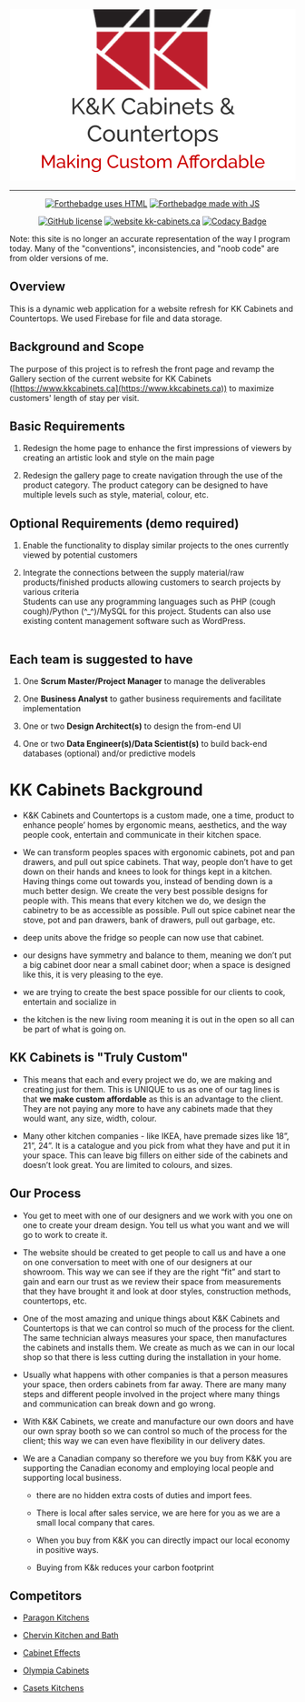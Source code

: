 <div align="center">
    <img alt="KK Cabinets logo" src="public/pictures/logo-transparent.png"/>
</div>

***

<p align="center">
    <a href="https://www.w3.org/html/"><img alt="Forthebadge uses HTML" src="https://img.shields.io/badge/Made%20with-HTML-%23e34f26?style=for-the-badge&logo=html5"/></a>
    <a href="https://firebase.google.com/"><img alt="Forthebadge made with JS" src="https://img.shields.io/badge/Uses-Firebase-%23ffca28?style=for-the-badge&logo=firebase"/></a>
</p>

<p align="center">
    <a href="https://github.com/luke-zhang-04/kk-cabinets/blob/master/LICENSE"><img alt="GitHub license" src="https://img.shields.io/github/license/luke-zhang-04/kk-cabinets.svg"/></a>
    <a href="https://www.kkcabinets.ca"><img alt="website kk-cabinets.ca" src="https://img.shields.io/website-up-down-green-red/https/kkcabinets.ca.svg"/></a>
    <a href="https://app.codacy.com/manual/luke.zhang2004/kk-cabinets?utm_source=github.com&utm_medium=referral&utm_content=Luke-zhang-04/kk-cabinets&utm_campaign=Badge_Grade_Dashboard"><img alt="Codacy Badge" src="https://api.codacy.com/project/badge/Grade/d6d5f99056ba41b6a80057c84ab398e9"/></a>
</p>

Note: this site is no longer an accurate representation of the way I program today. Many of the "conventions", inconsistencies, and "noob code" are from older versions of me.

## Overview ##
This is a dynamic web application for a website refresh for KK Cabinets and Countertops. We used Firebase for file and data storage.

## Background and Scope ##
The purpose of this project is to refresh the front page and revamp the Gallery section of the current website for KK Cabinets ([https://www.kkcabinets.ca](https://www.kkcabinets.ca)) to maximize customers' length of stay per visit.
## Basic Requirements ##

1.  Redesign the home page to enhance the first impressions of viewers by creating an artistic look and style on the main page

2.  Redesign the gallery page to create navigation through the use of the product category. The product category can be designed to have multiple levels such as style, material, colour, etc.
## Optional Requirements (demo required) ##

1.  Enable the functionality to display similar projects to the ones currently viewed by potential customers

2.  Integrate the connections between the supply material/raw products/finished products allowing customers to search projects by various criteria<br/>
Students can use any programming languages such as PHP (cough cough)/Python (^_^)/MySQL for this project. Students can also use existing content management software such as WordPress. <br/><br/>
## Each team is suggested to have ##

1.  One <b>Scrum Master/Project Manager</b> to manage the deliverables

2.  One <b>Business Analyst</b> to gather business requirements and facilitate implementation

3.  One or two <b>Design Architect(s)</b> to design the from-end UI

4.  One or two <b>Data Engineer(s)/Data Scientist(s)</b> to build back-end databases (optional) and/or predictive models

# KK Cabinets Background #

-   K&amp;K Cabinets and Countertops is a custom made, one a time, product to enhance people’ homes by ergonomic means, aesthetics, and the way people cook, entertain and communicate in their kitchen space.

-   We can transform peoples spaces with ergonomic cabinets, pot and pan drawers, and pull out spice cabinets. That way, people don’t have to get down on their hands and knees to look for things kept in a kitchen. Having things come out towards you, instead of bending down is a much better design. We create the very best possible designs for people with. This means that every kitchen we do, we design the cabinetry to be as accessible as possible. Pull out spice cabinet near the stove, pot and pan drawers, bank of drawers, pull out garbage, etc.

-   deep units above the fridge so people can now use that cabinet.

-   our designs have symmetry and balance to them, meaning we don’t put a big cabinet door near a small cabinet door; when a space is designed like this, it is very pleasing to the eye.

-   we are trying to create the best space possible for our clients to cook, entertain and socialize in

-   the kitchen is the new living room meaning it is out in the open so all can be part of what is going on.
## KK Cabinets is "Truly Custom" ##

-   This means that each and every project we do, we are making and creating just for them. This is UNIQUE to us as one of our tag lines is that <b>we make custom affordable</b> as this is an advantage to the client. They are not paying any more to have any cabinets made that they would want, any size, width, colour.

-   Many other kitchen companies - like IKEA, have premade sizes like 18”, 21”, 24”. It is a catalogue and you pick from what they have and put it in your space. This can leave big fillers on either side of the cabinets and doesn’t look great. You are limited to colours, and sizes.
## Our Process ##

-   You get to meet with one of our designers and we work with you one on one to create your dream design. You tell us what you want and we will go to work to create it.

-   The website should be created to get people to call us and have a one on one conversation to meet with one of our designers at our showroom. This way we can see if they are the right “fit” and start to gain and earn our trust as we review their space from measurements that they have brought it and look at door styles, construction methods, countertops, etc.

-   One of the most amazing and unique things about K&amp;K Cabinets and Countertops is that we can control so much of the process for the client. The same technician always measures your space, then manufactures the cabinets and installs them. We create as much as we can in our local shop so that there is less cutting during the installation in your home.

-   Usually what happens with other companies is that a person measures your space, then orders cabinets from far away. There are many many steps and different people involved in the project where many things and communication can break down and go wrong.

-   With K&amp;K Cabinets, we create and manufacture our own doors and have our own spray booth so we can control so much of the process for the client; this way we can even have flexibility in our delivery dates.

-   We are a Canadian company so therefore we you buy from K&amp;K you are supporting the Canadian economy and employing local people and supporting local business.
    
    -   there are no hidden extra costs of duties and import fees.
    
    -   There is local after sales service, we are here for you as we are a small local company that cares.
    
    -   When you buy from K&amp;K you can directly impact our local economy in positive ways.
    
    -   Buying from K&amp;k reduces your carbon footprint
## Competitors ##

-   [Paragon Kitchens](https://www.paragonkitchens.com/)

-   [Chervin Kitchen and Bath](https://www.chervin.ca/site/home)

-   [Cabinet Effects](https://cabineteffects.ca/)

-   [Olympia Cabinets](http://www.olympiacabinets.ca/)

-   [Casets Kitchens](https://www.caseyskitchens.com/)